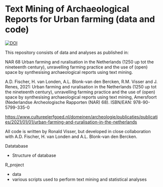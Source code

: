 # Text Mining of Archaeological Reports for Urban farming (data and code)

<a href="https://zenodo.org/badge/latestdoi/146339411"><img src="https://zenodo.org/badge/146339411.svg" alt="DOI"></a>

This repository consists of data and analyses as published in:

NAR 68 Urban farming and ruralisation in the Netherlands (1250 up tot the nineteenth century), unravelling farming practice and the use of (open) space by synthesising archaeological reports using text mining.

A.D. Fischer, H. van Londen, A.L. Blonk-van den Bercken, R.M. Visser and J. Renes, 2021: Urban farming and ruralisation in the Netherlands (1250 up tot the nineteenth century), unravelling farming practice and the use of (open) space by synthesising archaeological reports using text mining, Amersfoort (Nederlandse Archeologische Rapporten (NAR) 68).
ISBN/EAN: 978-90-5799-335-0

https://www.cultureelerfgoed.nl/domeinen/archeologie/publicaties/publicaties/2021/01/01/urban-farming-and-ruralisation-in-the-netherlands

All code is written by Ronald Visser, but developed in close collaboration with A.D. Fischer, H. van Londen and A.L. Blonk-van den Bercken.

Datatabase
- Structure of database

R_project
- data
- various scripts used to perform text mining and statistical analyses
